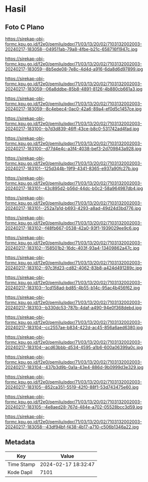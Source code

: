 # Hasil

## Foto C Plano

https://sirekap-obj-formc.kpu.go.id/f2e0/pemilu/pdpr/71/03/13/20/02/7103132002003-20240217-183058--049511ab-79a8-4fbe-b21c-658716f1947c.jpg

https://sirekap-obj-formc.kpu.go.id/f2e0/pemilu/pdpr/71/03/13/20/02/7103132002003-20240217-183059--8b5ede08-7e8c-4d4d-a916-6da8d6d97899.jpg

https://sirekap-obj-formc.kpu.go.id/f2e0/pemilu/pdpr/71/03/13/20/02/7103132002003-20240217-183059--06a8ddbe-85b8-4891-8126-4b880cb661a3.jpg

https://sirekap-obj-formc.kpu.go.id/f2e0/pemilu/pdpr/71/03/13/20/02/7103132002003-20240217-183059--8c4ebec4-0ac0-42a6-89a4-ef0d5c1457ce.jpg

https://sirekap-obj-formc.kpu.go.id/f2e0/pemilu/pdpr/71/03/13/20/02/7103132002003-20240217-183100--b7d3d839-46ff-43ce-b8c0-531742ad4fad.jpg

https://sirekap-obj-formc.kpu.go.id/f2e0/pemilu/pdpr/71/03/13/20/02/7103132002003-20240217-183100--d77d4e4c-a3f4-4038-bef3-2d709843a928.jpg

https://sirekap-obj-formc.kpu.go.id/f2e0/pemilu/pdpr/71/03/13/20/02/7103132002003-20240217-183101--125d344b-19f9-4341-8365-e937a90fc27b.jpg

https://sirekap-obj-formc.kpu.go.id/f2e0/pemilu/pdpr/71/03/13/20/02/7103132002003-20240217-183101--43c895d2-b56d-44dc-b0c2-58a964987db4.jpg

https://sirekap-obj-formc.kpu.go.id/f2e0/pemilu/pdpr/71/03/13/20/02/7103132002003-20240217-183101--252a7a1d-b693-4293-a8ad-49d24d3bd776.jpg

https://sirekap-obj-formc.kpu.go.id/f2e0/pemilu/pdpr/71/03/13/20/02/7103132002003-20240217-183102--f48fb667-0538-42a0-93f1-1939029ee9c6.jpg

https://sirekap-obj-formc.kpu.go.id/f2e0/pemilu/pdpr/71/03/13/20/02/7103132002003-20240217-183102--158501b2-16dc-403f-93a4-13409862a47c.jpg

https://sirekap-obj-formc.kpu.go.id/f2e0/pemilu/pdpr/71/03/13/20/02/7103132002003-20240217-183102--97c3fd23-cd82-4062-83b8-a424d491289c.jpg

https://sirekap-obj-formc.kpu.go.id/f2e0/pemilu/pdpr/71/03/13/20/02/7103132002003-20240217-183103--1cd158ad-bd85-4b55-b14c-95ac4b456f62.jpg

https://sirekap-obj-formc.kpu.go.id/f2e0/pemilu/pdpr/71/03/13/20/02/7103132002003-20240217-183103--b330dc53-787b-4daf-a490-94e0f368debd.jpg

https://sirekap-obj-formc.kpu.go.id/f2e0/pemilu/pdpr/71/03/13/20/02/7103132002003-20240217-183104--cc2557ae-b834-422d-ac45-856a6aed6380.jpg

https://sirekap-obj-formc.kpu.go.id/f2e0/pemilu/pdpr/71/03/13/20/02/7103132002003-20240217-183104--acd63bbb-d534-4595-a1b6-600a06399a0c.jpg

https://sirekap-obj-formc.kpu.go.id/f2e0/pemilu/pdpr/71/03/13/20/02/7103132002003-20240217-183104--437b3d9b-0a1a-43e4-886d-9b0999d3e329.jpg

https://sirekap-obj-formc.kpu.go.id/f2e0/pemilu/pdpr/71/03/13/20/02/7103132002003-20240217-183105--852ca351-5519-42f0-88f1-53d743475e60.jpg

https://sirekap-obj-formc.kpu.go.id/f2e0/pemilu/pdpr/71/03/13/20/02/7103132002003-20240217-183105--4e8aed28-767d-484e-a702-05528bcc3d59.jpg

https://sirekap-obj-formc.kpu.go.id/f2e0/pemilu/pdpr/71/03/13/20/02/7103132002003-20240217-183058--43df94bf-f438-4b17-a710-c506b1346a22.jpg


## Metadata

| Key        | Value               |
| ---------- | ------------------- |
| Time Stamp | 2024-02-17 18:32:47 |
| Kode Dapil | 7101                |



